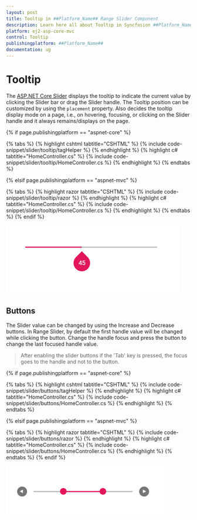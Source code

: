 ```yaml
---
layout: post
title: Tooltip in ##Platform_Name## Range Slider Component
description: Learn here all about Tooltip in Syncfusion ##Platform_Name## Range Slider component of Syncfusion Essential JS 2 and more.
platform: ej2-asp-core-mvc
control: Tooltip
publishingplatform: ##Platform_Name##
documentation: ug
---
```



# Tooltip

The [ASP.NET Core Slider](https://www.syncfusion.com/aspnet-core-ui-controls/range-slider) displays the tooltip to indicate the current value by clicking the Slider bar or drag the Slider handle. The Tooltip position can be customized by using the `placement` property. Also decides the tooltip display mode on a page, i.e., on hovering, focusing, or clicking on the Slider handle and it always remains/displays on the page.

{% if page.publishingplatform == "aspnet-core" %}

{% tabs %}
{% highlight cshtml tabtitle="CSHTML" %}
{% include code-snippet/slider/tooltip/tagHelper %}
{% endhighlight %}
{% highlight c# tabtitle="HomeController.cs" %}
{% include code-snippet/slider/tooltip/HomeController.cs %}
{% endhighlight %}
{% endtabs %}

{% elsif page.publishingplatform == "aspnet-mvc" %}

{% tabs %}
{% highlight razor tabtitle="CSHTML" %}
{% include code-snippet/slider/tooltip/razor %}
{% endhighlight %}
{% highlight c# tabtitle="HomeController.cs" %}
{% include code-snippet/slider/tooltip/HomeController.cs %}
{% endhighlight %}
{% endtabs %}
{% endif %}



![ASP .NET Core - Slider - Tooltip](./images/slider-tooltip.png)

## Buttons

The Slider value can be changed by using the Increase and Decrease buttons. In Range Slider, by default the first handle value will be changed while clicking the button. Change the handle focus and press the button to change the last focused handle value.

> After enabling the slider buttons if the 'Tab' key is pressed, the focus goes to the handle
and not to the button.

{% if page.publishingplatform == "aspnet-core" %}

{% tabs %}
{% highlight cshtml tabtitle="CSHTML" %}
{% include code-snippet/slider/buttons/tagHelper %}
{% endhighlight %}
{% highlight c# tabtitle="HomeController.cs" %}
{% include code-snippet/slider/buttons/HomeController.cs %}
{% endhighlight %}
{% endtabs %}

{% elsif page.publishingplatform == "aspnet-mvc" %}

{% tabs %}
{% highlight razor tabtitle="CSHTML" %}
{% include code-snippet/slider/buttons/razor %}
{% endhighlight %}
{% highlight c# tabtitle="HomeController.cs" %}
{% include code-snippet/slider/buttons/HomeController.cs %}
{% endhighlight %}
{% endtabs %}
{% endif %}



![ASP .NET Core - Slider - Buttons](./images/slider-buttons.png)
